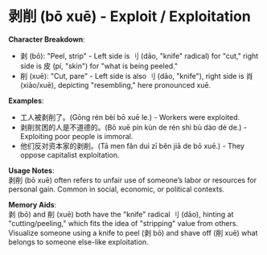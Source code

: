 # **剥削 (bō xuē) - Exploit / Exploitation**

**Character Breakdown**:  
- 剥 (bō): "Peel, strip" - Left side is 刂 (dāo, "knife" radical) for "cut," right side is 皮 (pí, "skin") for "what is being peeled."  
- 削 (xuē): "Cut, pare" - Left side is also 刂 (dāo, "knife"), right side is 肖 (xiào/xuē), depicting "resembling," here pronounced xuē.

**Examples**:  
- 工人被剥削了。(Gōng rén bèi bō xuē le.) - Workers were exploited.  
- 剥削贫困的人是不道德的。(Bō xuē pín kùn de rén shì bù dào dé de.) - Exploiting poor people is immoral.  
- 他们反对资本家的剥削。(Tā men fǎn duì zī běn jiā de bō xuē.) - They oppose capitalist exploitation.

**Usage Notes**:  
剥削 (bō xuē) often refers to unfair use of someone’s labor or resources for personal gain. Common in social, economic, or political contexts.

**Memory Aids**:  
剥 (bō) and 削 (xuē) both have the "knife" radical 刂 (dāo), hinting at "cutting/peeling," which fits the idea of "stripping" value from others. Visualize someone using a knife to peel (剥 bō) and shave off (削 xuē) what belongs to someone else-like exploitation.
